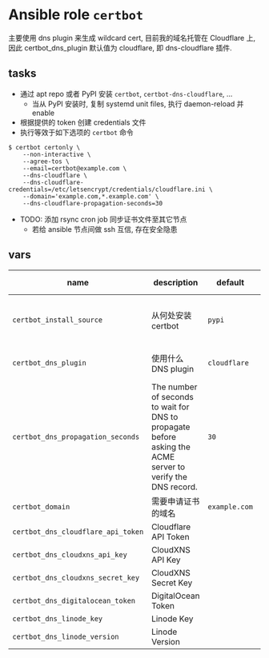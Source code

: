 
# Ansible role `certbot`

主要使用 dns plugin 来生成 wildcard cert,
目前我的域名托管在 Cloudflare 上, 因此 certbot_dns_plugin 默认值为 cloudflare, 即 dns-cloudflare 插件.

## tasks

* 通过 apt repo 或者 PyPI 安装 `certbot`, `certbot-dns-cloudflare`, ...
    * 当从 PyPI 安装时, 复制 systemd unit files, 执行 daemon-reload 并 enable
* 根据提供的 token 创建 credentials 文件
* 执行等效于如下选项的 `certbot` 命令

```
$ certbot certonly \
    --non-interactive \
    --agree-tos \
    --email=certbot@example.com \
    --dns-cloudflare \
    --dns-cloudflare-credentials=/etc/letsencrypt/credentials/cloudflare.ini \
    --domain='example.com,*.example.com' \
    --dns-cloudflare-propagation-seconds=30
```

* TODO: 添加 rsync cron job 同步证书文件至其它节点
    * 若给 ansible 节点间做 ssh 互信, 存在安全隐患

## vars

| name | description | default | available value |
| ---- | ----------- | ------- | --------------- |
| `certbot_install_source` | 从何处安装 certbot | `pypi` | `pypi, apt`, 部分发行版中 certbot 版本过低 |
| `certbot_dns_plugin` | 使用什么 DNS plugin | `cloudflare` | `cloudflare, cloudxns, digitalocean, linode` |
| `certbot_dns_propagation_seconds` | The number of seconds to wait for DNS to propagate before asking the ACME server to verify the DNS record. | `30` | `int`, 使用 `linode` 时请设置更大的值如 `120` |
| `certbot_domain` | 需要申请证书的域名 | `example.com` | FQDN domain |
| `certbot_dns_cloudflare_api_token` | Cloudflare API Token | <empty> | `str` |
| `certbot_dns_cloudxns_api_key` | CloudXNS API Key | <empty> | `str` |
| `certbot_dns_cloudxns_secret_key` | CloudXNS Secret Key | <empty> | `str` |
| `certbot_dns_digitalocean_token` | DigitalOcean Token | <empty> | `str` |
| `certbot_dns_linode_key` | Linode Key | <empty> | `str` |
| `certbot_dns_linode_version` | Linode Version | <empty> | `<empty>, 3, 4` |
